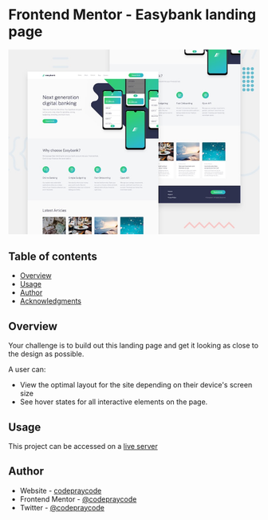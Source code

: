 # Frontend Mentor - Easybank landing page

![Design preview for the Easybank landing page coding challenge](./design/desktop-preview.jpg)


## Table of contents

- [Overview](#overview)
- [Usage](#usage)
- [Author](#author)
- [Acknowledgments](#acknowledgments)

## Overview

Your challenge is to build out this landing page and get it looking as close to the design as possible.

A user can:

- View the optimal layout for the site depending on their device's screen size
- See hover states for all interactive elements on the page.

## Usage

This project can be accessed on a [live server](easybank-landing-page-codepraycode.vercel.app)

## Author

- Website - [codepraycode](https://github.com/codepraycode)
- Frontend Mentor - [@codepraycode](https://www.frontendmentor.io/profile/codepraycode)
- Twitter - [@codepraycode](https://www.twitter.com/codepraycode)

